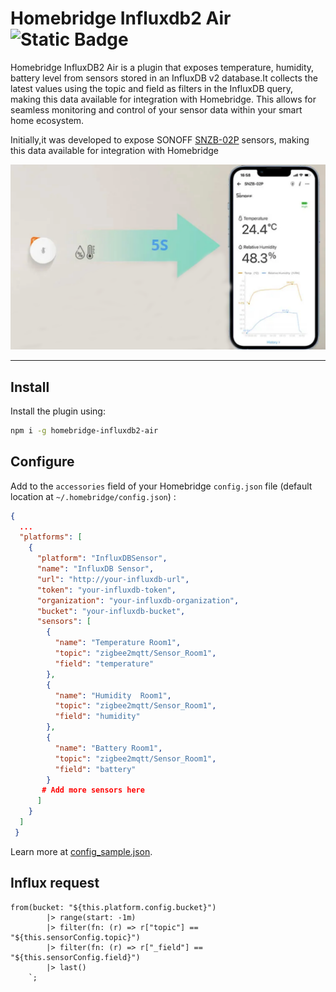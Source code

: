 
# Homebridge Influxdb2 Air ![Static Badge](https://img.shields.io/badge/npm-v9-blue:)




Homebridge InfluxDB2 Air is a plugin that exposes temperature, humidity, battery level from sensors stored in an InfluxDB v2 database.It collects the latest values using the topic and field as filters in the InfluxDB query, making this data available for integration with Homebridge. This allows for seamless monitoring and control of your sensor data within your smart home ecosystem.

Initially,it was developed to expose SONOFF [SNZB-02P](https://sonoff.tech/product/gateway-and-sensors/snzb-02p/ "SONOFF") sensors, making this data available for integration with Homebridge

![logo](imgs/sonoff.png)

---

## Install

Install the plugin using:

```bash
npm i -g homebridge-influxdb2-air
```

## Configure

Add to the `accessories` field of your Homebridge `config.json` file (default location at `~/.homebridge/config.json`) :

```json
{
  ...
  "platforms": [
    {
      "platform": "InfluxDBSensor",
      "name": "InfluxDB Sensor",
      "url": "http://your-influxdb-url",
      "token": "your-influxdb-token",
      "organization": "your-influxdb-organization",
      "bucket": "your-influxdb-bucket",
      "sensors": [
        {
          "name": "Temperature Room1",
          "topic": "zigbee2mqtt/Sensor_Room1",
          "field": "temperature"
        },
        {
          "name": "Humidity  Room1",
          "topic": "zigbee2mqtt/Sensor_Room1",
          "field": "humidity"
        },
        {
          "name": "Battery Room1",
          "topic": "zigbee2mqtt/Sensor_Room1",
          "field": "battery"
        }
       # Add more sensors here 
      ]
    }
  ]
 } 
```
Learn more at [config_sample.json](./config_sample.json).

## Influx request

```
from(bucket: "${this.platform.config.bucket}")
        |> range(start: -1m)
        |> filter(fn: (r) => r["topic"] == "${this.sensorConfig.topic}")
        |> filter(fn: (r) => r["_field"] == "${this.sensorConfig.field}")
        |> last()
    `;
```